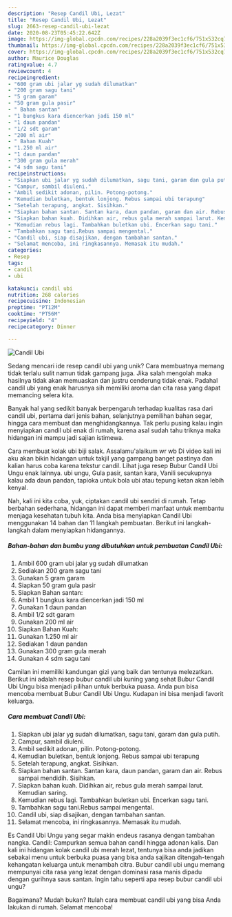 ```yaml
---
description: "Resep Candil Ubi, Lezat"
title: "Resep Candil Ubi, Lezat"
slug: 2663-resep-candil-ubi-lezat
date: 2020-08-23T05:45:22.642Z
image: https://img-global.cpcdn.com/recipes/228a2039f3ec1cf6/751x532cq70/candil-ubi-foto-resep-utama.jpg
thumbnail: https://img-global.cpcdn.com/recipes/228a2039f3ec1cf6/751x532cq70/candil-ubi-foto-resep-utama.jpg
cover: https://img-global.cpcdn.com/recipes/228a2039f3ec1cf6/751x532cq70/candil-ubi-foto-resep-utama.jpg
author: Maurice Douglas
ratingvalue: 4.7
reviewcount: 4
recipeingredient:
- "600 gram ubi jalar yg sudah dilumatkan"
- "200 gram sagu tani"
- "5 gram garam"
- "50 gram gula pasir"
- " Bahan santan"
- "1 bungkus kara diencerkan jadi 150 ml"
- "1 daun pandan"
- "1/2 sdt garam"
- "200 ml air"
- " Bahan Kuah"
- "1.250 ml air"
- "1 daun pandan"
- "300 gram gula merah"
- "4 sdm sagu tani"
recipeinstructions:
- "Siapkan ubi jalar yg sudah dilumatkan, sagu tani, garam dan gula putih."
- "Campur, sambil diuleni."
- "Ambil sedikit adonan, pilin. Potong-potong."
- "Kemudian buletkan, bentuk lonjong. Rebus sampai ubi terapung"
- "Setelah terapung, angkat. Sisihkan."
- "Siapkan bahan santan. Santan kara, daun pandan, garam dan air. Rebus sampai mendidih. Sisihkan."
- "Siapkan bahan kuah. Didihkan air, rebus gula merah sampai larut. Kemudian saring."
- "Kemudian rebus lagi. Tambahkan buletkan ubi. Encerkan sagu tani."
- "Tambahkan sagu tani.Rebus sampai mengental."
- "Candil ubi, siap disajikan, dengan tambahan santan."
- "Selamat mencoba, ini ringkasannya. Memasak itu mudah."
categories:
- Resep
tags:
- candil
- ubi

katakunci: candil ubi 
nutrition: 268 calories
recipecuisine: Indonesian
preptime: "PT12M"
cooktime: "PT56M"
recipeyield: "4"
recipecategory: Dinner

---
```



![Candil Ubi](https://img-global.cpcdn.com/recipes/228a2039f3ec1cf6/751x532cq70/candil-ubi-foto-resep-utama.jpg)

Sedang mencari ide resep candil ubi yang unik? Cara membuatnya memang tidak terlalu sulit namun tidak gampang juga. Jika salah mengolah maka hasilnya tidak akan memuaskan dan justru cenderung tidak enak. Padahal candil ubi yang enak harusnya sih memiliki aroma dan cita rasa yang dapat memancing selera kita.

Banyak hal yang sedikit banyak berpengaruh terhadap kualitas rasa dari candil ubi, pertama dari jenis bahan, selanjutnya pemilihan bahan segar, hingga cara membuat dan menghidangkannya. Tak perlu pusing kalau ingin menyiapkan candil ubi enak di rumah, karena asal sudah tahu triknya maka hidangan ini mampu jadi sajian istimewa.

Cara membuat kolak ubi biji salak. Assalamu&#39;alaikum wr wb Di video kali ini aku akan bikin hidangan untuk takjil yang gampang banget pastinya dan kalian harus coba karena tekstur candil. Lihat juga resep Bubur Candil Ubi Ungu enak lainnya. ubi ungu, Gula pasir, santan kara, Vanili secukupnya kalau ada daun pandan, tapioka untuk bola ubi atau tepung ketan akan lebih kenyal.


Nah, kali ini kita coba, yuk, ciptakan candil ubi sendiri di rumah. Tetap berbahan sederhana, hidangan ini dapat memberi manfaat untuk membantu menjaga kesehatan tubuh kita. Anda bisa menyiapkan Candil Ubi menggunakan 14 bahan dan 11 langkah pembuatan. Berikut ini langkah-langkah dalam menyiapkan hidangannya.

<!--inarticleads1-->

##### Bahan-bahan dan bumbu yang dibutuhkan untuk pembuatan Candil Ubi:

1. Ambil 600 gram ubi jalar yg sudah dilumatkan
1. Sediakan 200 gram sagu tani
1. Gunakan 5 gram garam
1. Siapkan 50 gram gula pasir
1. Siapkan  Bahan santan:
1. Ambil 1 bungkus kara diencerkan jadi 150 ml
1. Gunakan 1 daun pandan
1. Ambil 1/2 sdt garam
1. Gunakan 200 ml air
1. Siapkan  Bahan Kuah:
1. Gunakan 1.250 ml air
1. Sediakan 1 daun pandan
1. Gunakan 300 gram gula merah
1. Gunakan 4 sdm sagu tani


Camilan ini memiliki kandungan gizi yang baik dan tentunya melezatkan. Berikut ini adalah resep bubur candil ubi kuning yang sehat Bubur Candil Ubi Ungu bisa menjadi pilihan untuk berbuka puasa. Anda pun bisa mencoba membuat Bubur Candil Ubi Ungu. Kudapan ini bisa menjadi favorit keluarga. 

<!--inarticleads2-->

##### Cara membuat Candil Ubi:

1. Siapkan ubi jalar yg sudah dilumatkan, sagu tani, garam dan gula putih.
1. Campur, sambil diuleni.
1. Ambil sedikit adonan, pilin. Potong-potong.
1. Kemudian buletkan, bentuk lonjong. Rebus sampai ubi terapung
1. Setelah terapung, angkat. Sisihkan.
1. Siapkan bahan santan. Santan kara, daun pandan, garam dan air. Rebus sampai mendidih. Sisihkan.
1. Siapkan bahan kuah. Didihkan air, rebus gula merah sampai larut. Kemudian saring.
1. Kemudian rebus lagi. Tambahkan buletkan ubi. Encerkan sagu tani.
1. Tambahkan sagu tani.Rebus sampai mengental.
1. Candil ubi, siap disajikan, dengan tambahan santan.
1. Selamat mencoba, ini ringkasannya. Memasak itu mudah.


Es Candil Ubi Ungu yang segar makin endeus rasanya dengan tambahan nangka. Candil: Campurkan semua bahan candil hingga adonan kalis. Dan kali ini hidangan kolak candil ubi merah lezat, tentunya bisa anda jadikan sebakai menu untuk berbuka puasa yang bisa anda sajikan ditengah-tengah kehangatan keluarga untuk menambah citra. Bubur candil ubi ungu memang mempunyai cita rasa yang lezat dengan dominasi rasa manis dipadu dengan gurihnya saus santan. Ingin tahu seperti apa resep bubur candil ubi ungu? 

Bagaimana? Mudah bukan? Itulah cara membuat candil ubi yang bisa Anda lakukan di rumah. Selamat mencoba!
